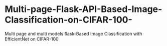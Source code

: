 # Multi-page-Flask-API-Based-Image-Classification-on-CIFAR-100-
Multi page and multi models flask-Based Image Classification with EfficientNet on CIFAR-100
